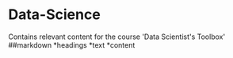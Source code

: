 Data-Science
============

Contains relevant content for the course 'Data Scientist's Toolbox'
##markdown
*headings
*text
*content
